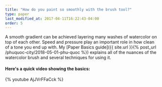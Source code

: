 ```yaml
---
title: "How do you paint so smoothly with the brush tool?"
type: paper
last_modified_at: 2017-04-11T16:22:43-04:00
order: 5
---
```


A smooth gradient can be achieved layering many washes of watercolor on top of each other. Speed and pressure play an important role in how clean of a tone you end up with. My [Paper Basics guide]({{ site.url }}{% post_url /phuquoc-city/2018-05-01-phu-quoc %}) explains all of the nuances of the watercolor brush and several techniques for using it.

#### Here's a quick video showing the basics:

{% youtube AjJVrFFaCck %}
